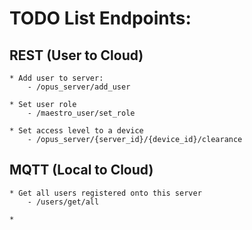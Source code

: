# TODO List Endpoints:

## REST (User to Cloud)
    * Add user to server:
        - /opus_server/add_user

    * Set user role
        - /maestro_user/set_role

    * Set access level to a device
        - /opus_server/{server_id}/{device_id}/clearance

## MQTT (Local to Cloud)
    * Get all users registered onto this server
        - /users/get/all
    
    *